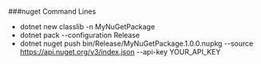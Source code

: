 ###nuget Command Lines
* dotnet new classlib -n MyNuGetPackage
* dotnet pack --configuration Release
* dotnet nuget push bin/Release/MyNuGetPackage.1.0.0.nupkg --source https://api.nuget.org/v3/index.json --api-key YOUR_API_KEY
